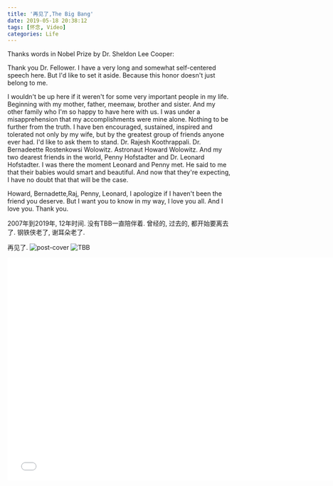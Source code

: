 ```yaml
---
title: '再见了,The Big Bang'
date: 2019-05-18 20:38:12
tags: [怀念, Video]
categories: Life
---
```


Thanks words in Nobel Prize by Dr. Sheldon Lee Cooper:

Thank you Dr. Fellower.
I have a very long and somewhat self-centered speech here.
But I'd like to set it aside.
Because this honor doesn't just belong to me.
<!-- more -->
I wouldn't be up here if it weren't for some very important people in my life.
Beginning with my mother, father, meemaw, brother and sister.
And my other family who I'm so happy to have here with us.
I was under a misapprehension that my accomplishments were mine alone.
Nothing to be further from the truth.
I have ben encouraged, sustained, inspired and tolerated not only by my wife, but by the greatest group of friends anyone ever had.
I'd like to ask them to stand.
Dr. Rajesh Koothrappali.
Dr. Bernadeette Rostenkowsi Wolowitz.
Astronaut Howard Wolowitz.
And my two dearest friends in the world,
Penny Hofstadter
and
Dr. Leonard Hofstadter.
I was there the moment Leonard and Penny met.
He said to me that their babies would smart and beautiful.
And now that they're expecting, I have no doubt that that will be the case.

Howard, Bernadette,Raj, Penny, Leonard,
I apologize if I haven't been the friend you deserve.
But I want you to know in my way, I love you all. And I love you.
Thank you.

2007年到2019年, 12年时间. 没有TBB一直陪伴着.
曾经的, 过去的, 都开始要离去了.
钢铁侠老了, 谢耳朵老了.

再见了.
![post-cover](1.png)
![TBB](1.png)
<iframe height=500 width=750 src="//player.bilibili.com/player.html?aid=52894255&cid=92551322&page=1" scrolling="no" border="0" frameborder="no" framespacing="0" allowfullscreen="true"> </iframe>